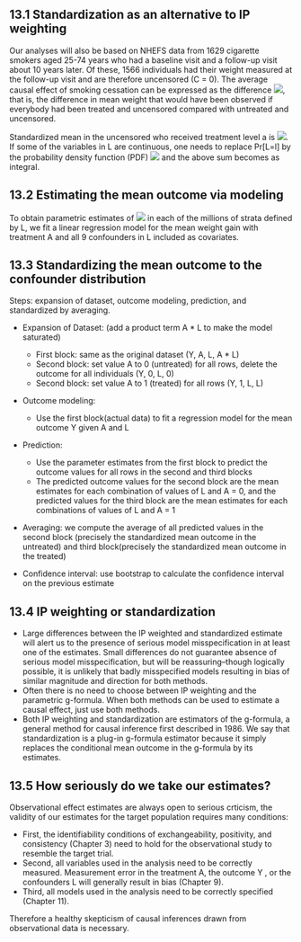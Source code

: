 ## 13.1 Standardization as an alternative to IP weighting
Our analyses will also be based on NHEFS data from 1629 cigarette smokers aged 25-74 years who had a baseline visit and a follow-up visit about 10 years later. Of these, 1566 individuals had their weight measured at the follow-up visit and are therefore uncensored (C = 0). The average causal effect of smoking cessation can be expressed as the difference <img src="https://render.githubusercontent.com/render/math?math=E[Y^{a=1, c=0}] - E[Y^{a=0, c=0}]">, that is, the difference in mean weight that would have been observed if everybody had been treated and uncensored compared with untreated and uncensored.

Standardized mean in the uncensored who received treatment level a is <img src="https://render.githubusercontent.com/render/math?math=\sum_{l}E[Y|A=a, C=0, L=l] * Pr[L=l]">. If some of the variables in L are continuous, one needs to replace Pr[L=l] by the probability density function (PDF) <img src="https://render.githubusercontent.com/render/math?math=f_{L}[l]"> and the above sum becomes as integral.

## 13.2 Estimating the mean outcome via modeling
To obtain parametric estimates of <img src="https://render.githubusercontent.com/render/math?math=E[Y|A=a, C=0, L=l] "> in each of the millions of strata defined by L, we fit a linear regression model for the mean weight gain with treatment A and all 9 confounders in L included as covariates.

## 13.3 Standardizing the mean outcome to the confounder distribution
Steps: expansion of dataset, outcome modeling, prediction, and standardized by averaging.

- Expansion of Dataset: (add a product term A * L to make the model saturated)
  - First block: same as the original dataset (Y, A, L, A * L)
  - Second block: set value A to 0 (untreated) for all rows, delete the outcome for all individuals (Y, 0, L, 0)
  - Second block: set value A to 1 (treated) for all rows (Y, 1, L, L)

- Outcome modeling:
  - Use the first block(actual data) to fit a regression model for the mean outcome Y given A and L

- Prediction:
  - Use the parameter estimates from the first block to predict the outcome values for all rows in the second and third blocks
  - The predicted outcome values for the second block are the mean estimates for each combination of values of L and A = 0, and the predicted values for the third block are the mean estimates for each combinations of values of L and A = 1

- Averaging: we compute the average of all predicted values in the second block (precisely the standardized mean outcome in the untreated) and third block(precisely the standardized mean outcome in the treated)

- Confidence interval: use bootstrap to calculate the confidence interval on the previous estimate

## 13.4 IP weighting or standardization
- Large differences between the IP weighted and standardized estimate will alert us to the presence of serious model misspecification in at least one of the estimates. Small differences do not guarantee absence of serious model misspecification, but will be reassuring–though logically possible, it is unlikely that badly misspecified models resulting in bias of similar magnitude and direction for both methods.
- Often there is no need to choose between IP weighting and the parametric g-formula. When both methods can be used to estimate a causal effect, just use both methods. 
- Both IP weighting and standardization are estimators of the g-formula, a general method for causal inference first described in 1986. We say that standardization is a plug-in g-formula estimator because it simply replaces the conditional mean outcome in the g-formula by its estimates.

## 13.5 How seriously do we take our estimates?
Observational effect estimates are always open to serious crticism, the validity of our estimates for the target population requires many conditions: 
- First, the identifiability conditions of exchangeability, positivity, and consistency (Chapter 3) need to hold for the observational study to resemble the target trial.
- Second, all variables used in the analysis need to be correctly measured. Measurement error in the treatment A, the outcome Y , or the confounders L will generally result in bias (Chapter 9).
- Third, all models used in the analysis need to be correctly specified (Chapter 11).

Therefore a healthy skepticism of causal inferences drawn from observational data is necessary.
